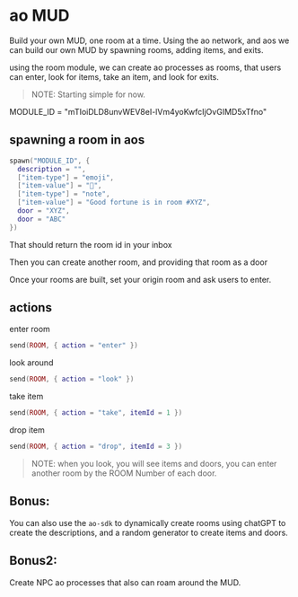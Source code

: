 # ao MUD

Build your own MUD, one room at a time. Using the ao network, and aos we can build our own MUD by spawning rooms, adding items, and exits.

using the room module, we can create ao processes as rooms, that users can enter, look for items, take an item, and look for exits.

> NOTE: Starting simple for now.

MODULE_ID = "mTIoiDLD8unvWEV8eI-lVm4yoKwfcIjOvGIMD5xTfno"

## spawning a room in aos

```lua
spawn("MODULE_ID", {
  description = "",
  ["item-type"] = "emoji",
  ["item-value"] = "🌟",
  ["item-type"] = "note",
  ["item-value"] = "Good fortune is in room #XYZ",
  door = "XYZ",
  door = "ABC"
})
```

That should return the room id in your inbox

Then you can create another room, and providing that room as a door

Once your rooms are built, set your origin room and ask users to enter.

## actions

enter room

```lua
send(ROOM, { action = "enter" })
```

look around

```lua
send(ROOM, { action = "look" })
```

take item

```lua
send(ROOM, { action = "take", itemId = 1 })
```

drop item

```lua
send(ROOM, { action = "drop", itemId = 3 })
```

> NOTE: when you look, you will see items and doors, you can enter another room by the ROOM Number of each door.

## Bonus:

You can also use the `ao-sdk` to dynamically create rooms using chatGPT to create the descriptions, and a random generator to create items and doors.

## Bonus2: 

Create NPC ao processes that also can roam around the MUD.
